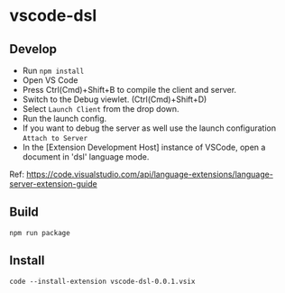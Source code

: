 # vscode-dsl

## Develop

- Run `npm install`
- Open VS Code
- Press Ctrl(Cmd)+Shift+B to compile the client and server.
- Switch to the Debug viewlet. (Ctrl(Cmd)+Shift+D)
- Select `Launch Client` from the drop down.
- Run the launch config.
- If you want to debug the server as well use the launch configuration `Attach to Server`
- In the [Extension Development Host] instance of VSCode, open a document in 'dsl' language mode.

Ref: https://code.visualstudio.com/api/language-extensions/language-server-extension-guide

## Build

```
npm run package
```

## Install

```
code --install-extension vscode-dsl-0.0.1.vsix
```
